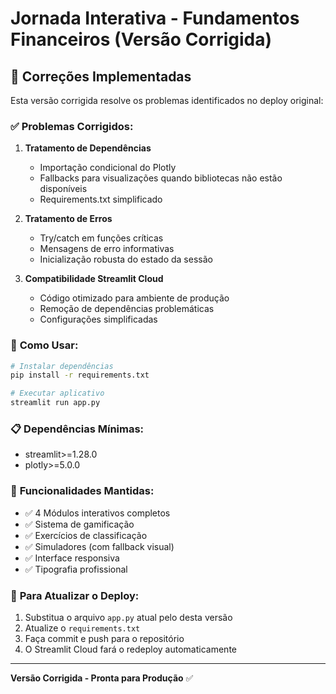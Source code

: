# Jornada Interativa - Fundamentos Financeiros (Versão Corrigida)

## 🔧 Correções Implementadas

Esta versão corrigida resolve os problemas identificados no deploy original:

### ✅ **Problemas Corrigidos:**

1. **Tratamento de Dependências**
   - Importação condicional do Plotly
   - Fallbacks para visualizações quando bibliotecas não estão disponíveis
   - Requirements.txt simplificado

2. **Tratamento de Erros**
   - Try/catch em funções críticas
   - Mensagens de erro informativas
   - Inicialização robusta do estado da sessão

3. **Compatibilidade Streamlit Cloud**
   - Código otimizado para ambiente de produção
   - Remoção de dependências problemáticas
   - Configurações simplificadas

### 🚀 **Como Usar:**

```bash
# Instalar dependências
pip install -r requirements.txt

# Executar aplicativo
streamlit run app.py
```

### 📋 **Dependências Mínimas:**
- streamlit>=1.28.0
- plotly>=5.0.0

### 🎯 **Funcionalidades Mantidas:**
- ✅ 4 Módulos interativos completos
- ✅ Sistema de gamificação
- ✅ Exercícios de classificação
- ✅ Simuladores (com fallback visual)
- ✅ Interface responsiva
- ✅ Tipografia profissional

### 🔄 **Para Atualizar o Deploy:**

1. Substitua o arquivo `app.py` atual pelo desta versão
2. Atualize o `requirements.txt`
3. Faça commit e push para o repositório
4. O Streamlit Cloud fará o redeploy automaticamente

---

**Versão Corrigida - Pronta para Produção** ✅

